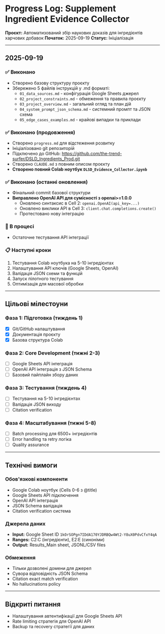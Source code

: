 # Progress Log: Supplement Ingredient Evidence Collector

**Проєкт:** Автоматизований збір наукових доказів для інгредієнтів харчових добавок
**Початок:** 2025-09-19
**Статус:** Ініціалізація

---

## 2025-09-19

### ✅ Виконано
- Створено базову структуру проєкту
- Збережено 5 файлів інструкцій у .md форматі:
  - `01_data_sources.md` - конфігурація Google Sheets джерел
  - `02_project_constraints.md` - обмеження та правила проєкту
  - `03_project_overview.md` - загальний огляд та план дій
  - `04_system_prompt_json_schema.md` - системний промпт та JSON схема
  - `05_edge_cases_examples.md` - крайові випадки та приклади

### ✅ Виконано (продовження)
- Створено `progress.md` для відстеження розвитку
- Ініціалізовано git репозиторій
- Підключено до GitHub: https://github.com/the-trend-surfer/DSLD_Ingredients_Prod.git
- Створено `CLAUDE.md` з повним описом проєкту
- **Створено повний Colab ноутбук `DLSD_Evidence_Collector.ipynb`**

### ✅ Виконано (останні оновлення)
- Фінальний commit базової структури
- **Виправлено OpenAI API для сумісності з openai>=1.0.0**
  - Оновлено синтаксис в Cell 2: `openai.OpenAI(api_key=...)`
  - Оновлено виклики API в Cell 3: `client.chat.completions.create()`
  - Протестовано нову інтеграцію

### 🔄 В процесі
- Остаточне тестування API інтеграції

### 📋 Наступні кроки
1. Тестування Colab ноутбука на 5-10 інгредієнтах
2. Налаштування API ключів (Google Sheets, OpenAI)
3. Валідація JSON схеми та функцій
4. Запуск пілотного тестування
5. Оптимізація для масової обробки

---

## Цільові мілестоуни

### Фаза 1: Підготовка (тиждень 1)
- [x] Git/GitHub налаштування
- [x] Документація проєкту
- [x] Базова структура Colab

### Фаза 2: Core Development (тижні 2-3)
- [ ] Google Sheets API інтеграція
- [ ] OpenAI API інтеграція з JSON Schema
- [ ] Базовий пайплайн збору даних

### Фаза 3: Тестування (тиждень 4)
- [ ] Тестування на 5-10 інгредієнтах
- [ ] Валідація JSON виходу
- [ ] Citation verification

### Фаза 4: Масштабування (тижні 5-8)
- [ ] Batch processing для 6500+ інгредієнтів
- [ ] Error handling та retry логіка
- [ ] Quality assurance

---

## Технічні вимоги

### Обов'язкові компоненти
- Google Colab ноутбук (Cells 0-6 з @title)
- Google Sheets API підключення
- OpenAI API інтеграція
- JSON Schema валідація
- Citation verification система

### Джерела даних
- **Input:** Google Sheet ID `1kOrSOPgn7IDdA170YJDRBQw4Wt2-Y8uX0PdvCfxY4qA`
- **Ranges:** C2:C (інгредієнти), E2:E (синоніми)
- **Output:** Results_Main sheet, JSONL/CSV files

### Обмеження
- Тільки дозволені домени для джерел
- Сувора відповідність JSON Schema
- Citation exact match verification
- No hallucinations policy

---

## Відкриті питання
- Налаштування автентифікації для Google Sheets API
- Rate limiting стратегія для OpenAI API
- Backup та recovery стратегії для даних